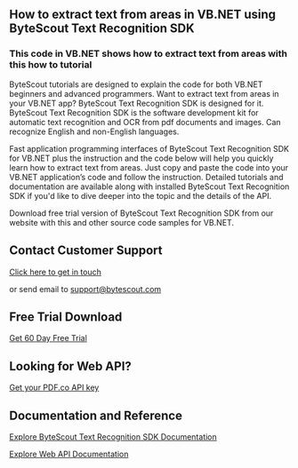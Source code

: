 ## How to extract text from areas in VB.NET using ByteScout Text Recognition SDK

### This code in VB.NET shows how to extract text from areas with this how to tutorial

ByteScout tutorials are designed to explain the code for both VB.NET beginners and advanced programmers. Want to extract text from areas in your VB.NET app? ByteScout Text Recognition SDK is designed for it. ByteScout Text Recognition SDK is the software development kit for automatic text recognition and OCR from pdf documents and images. Can recognize English and non-English languages.

Fast application programming interfaces of ByteScout Text Recognition SDK for VB.NET plus the instruction and the code below will help you quickly learn how to extract text from areas. Just copy and paste the code into your VB.NET application’s code and follow the instruction. Detailed tutorials and documentation are available along with installed ByteScout Text Recognition SDK if you'd like to dive deeper into the topic and the details of the API.

Download free trial version of ByteScout Text Recognition SDK from our website with this and other source code samples for VB.NET.

## Contact Customer Support

[Click here to get in touch](https://bytescout.zendesk.com/hc/en-us/requests/new?subject=ByteScout%20Text%20Recognition%20SDK%20Question)

or send email to [support@bytescout.com](mailto:support@bytescout.com?subject=ByteScout%20Text%20Recognition%20SDK%20Question) 

## Free Trial Download

[Get 60 Day Free Trial](https://bytescout.com/download/web-installer?utm_source=github-readme)

## Looking for Web API? 

[Get your PDF.co API key](https://pdf.co/documentation/api?utm_source=github-readme)

## Documentation and Reference

[Explore ByteScout Text Recognition SDK Documentation](https://bytescout.com/documentation/index.html?utm_source=github-readme)

[Explore Web API Documentation](https://pdf.co/documentation/api?utm_source=github-readme)